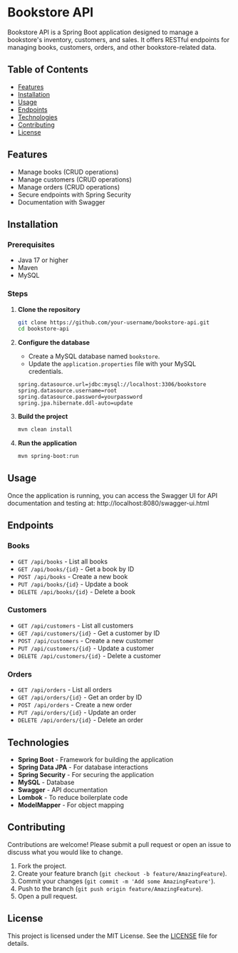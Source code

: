 # Bookstore API

Bookstore API is a Spring Boot application designed to manage a bookstore's inventory, customers, and sales. It offers RESTful endpoints for managing books, customers, orders, and other bookstore-related data.

## Table of Contents

- [Features](#features)
- [Installation](#installation)
- [Usage](#usage)
- [Endpoints](#endpoints)
- [Technologies](#technologies)
- [Contributing](#contributing)
- [License](#license)

## Features

- Manage books (CRUD operations)
- Manage customers (CRUD operations)
- Manage orders (CRUD operations)
- Secure endpoints with Spring Security
- Documentation with Swagger

## Installation

### Prerequisites

- Java 17 or higher
- Maven
- MySQL

### Steps

1. **Clone the repository**
    ```sh
    git clone https://github.com/your-username/bookstore-api.git
    cd bookstore-api
    ```

2. **Configure the database**
    - Create a MySQL database named `bookstore`.
    - Update the `application.properties` file with your MySQL credentials.
    ```properties
    spring.datasource.url=jdbc:mysql://localhost:3306/bookstore
    spring.datasource.username=root
    spring.datasource.password=yourpassword
    spring.jpa.hibernate.ddl-auto=update
    ```

3. **Build the project**
    ```sh
    mvn clean install
    ```

4. **Run the application**
    ```sh
    mvn spring-boot:run
    ```

## Usage

Once the application is running, you can access the Swagger UI for API documentation and testing at:
http://localhost:8080/swagger-ui.html

## Endpoints

### Books

- `GET /api/books` - List all books
- `GET /api/books/{id}` - Get a book by ID
- `POST /api/books` - Create a new book
- `PUT /api/books/{id}` - Update a book
- `DELETE /api/books/{id}` - Delete a book

### Customers

- `GET /api/customers` - List all customers
- `GET /api/customers/{id}` - Get a customer by ID
- `POST /api/customers` - Create a new customer
- `PUT /api/customers/{id}` - Update a customer
- `DELETE /api/customers/{id}` - Delete a customer

### Orders

- `GET /api/orders` - List all orders
- `GET /api/orders/{id}` - Get an order by ID
- `POST /api/orders` - Create a new order
- `PUT /api/orders/{id}` - Update an order
- `DELETE /api/orders/{id}` - Delete an order

## Technologies

- **Spring Boot** - Framework for building the application
- **Spring Data JPA** - For database interactions
- **Spring Security** - For securing the application
- **MySQL** - Database
- **Swagger** - API documentation
- **Lombok** - To reduce boilerplate code
- **ModelMapper** - For object mapping

## Contributing

Contributions are welcome! Please submit a pull request or open an issue to discuss what you would like to change.

1. Fork the project.
2. Create your feature branch (`git checkout -b feature/AmazingFeature`).
3. Commit your changes (`git commit -m 'Add some AmazingFeature'`).
4. Push to the branch (`git push origin feature/AmazingFeature`).
5. Open a pull request.

## License

This project is licensed under the MIT License. See the [LICENSE](LICENSE) file for details.
